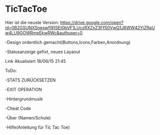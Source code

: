 # TicTacToe

Hier ist die neuste Version:
https://drive.google.com/open?id=0B2GSUNXSneswfl91SEt0bVF1LUczRXZxZ3FfS0VwQ1J6WW42YjZRaUw4LU9GOWRmeEkwRWc&authuser=0

-Design ordentlich gemacht(Buttons,Icons,Farben,Anordnung) 

-Statusanzeige gefixt, neues Layaout 

Link Akualisiert 18/06/15 21:45


ToDo:

-STATS ZURÜCKSETZEN

-EXIT OPERATION

-Hintergrundmusik

-Cheat Code

-Über (Namen/Schule)

-Hilfe(Anleitung für Tic Tac Toe)

